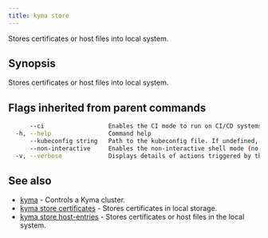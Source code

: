```yaml
---
title: kyma store
---
```


Stores certificates or host files into local system.

## Synopsis

Stores certificates or host files into local system.

## Flags inherited from parent commands

```bash
      --ci                  Enables the CI mode to run on CI/CD systems. It avoids any user interaction (such as no dialog prompts) and ensures that logs are formatted properly in log files (such as no spinners for CLI steps).
  -h, --help                Command help
      --kubeconfig string   Path to the kubeconfig file. If undefined, Kyma CLI uses the KUBECONFIG environment variable, or falls back "/$HOME/.kube/config".
      --non-interactive     Enables the non-interactive shell mode (no colorized output, no spinner)
  -v, --verbose             Displays details of actions triggered by the command.
```

## See also

* [kyma](#kyma-kyma)	 - Controls a Kyma cluster.
* [kyma store certificates](#kyma-store-certificates-kyma-store-certificates)	 - Stores certificates in local storage.
* [kyma store host-entries](#kyma-store-host-entries-kyma-store-host-entries)	 - Stores certificates or host files in the local system.

